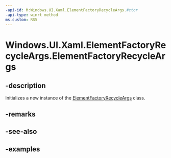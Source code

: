```yaml
---
-api-id: M:Windows.UI.Xaml.ElementFactoryRecycleArgs.#ctor
-api-type: winrt method
ms.custom: RS5
---
```


<!-- Method syntax.
public ElementFactoryRecycleArgs.ElementFactoryRecycleArgs()
-->

# Windows.UI.Xaml.ElementFactoryRecycleArgs.ElementFactoryRecycleArgs

## -description

Initializes a new instance of the [ElementFactoryRecycleArgs](elementfactoryrecycleargs.md) class.


## -remarks

## -see-also

## -examples

